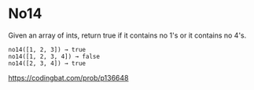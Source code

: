 # No14

Given an array of ints, return true if it contains no 1's or it contains no 4's.
```
no14([1, 2, 3]) → true
no14([1, 2, 3, 4]) → false
no14([2, 3, 4]) → true
```
https://codingbat.com/prob/p136648